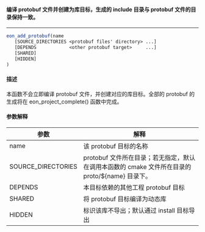 #### 编译 protobuf 文件并创建为库目标，生成的 include 目录与 protobuf 文件的目录保持一致。
------------------------
```cmake
eon_add_protobuf(name
   [SOURCE_DIRECTORIES <protobuf files' directory> ...]
   [DEPENDS            <other protobuf target>     ...]
   [SHARED]
   [HIDDEN]
)
```
#### 描述
本函数不会立即编译 protobuf 文件，并创建对应的库目标。全部的 protobuf 的生成将在 eon_project_complete() 函数中完成。

#### 参数解释
| 参数     | 解释 | 
|---------|------|
| name |该 protobuf 目标的名称 |
| SOURCE_DIRECTORIES | protobuf 文件所在目录；若无指定，默认在调用本函数的 cmake 文件所在目录的 proto/${name} 目录下。|
| DEPENDS |本目标依赖的其他工程 protobuf 目标|
| SHARED |将 protobuf 目标编译为动态库 |
| HIDDEN | 标识该库不导出；默认通过 install 目标导出 |